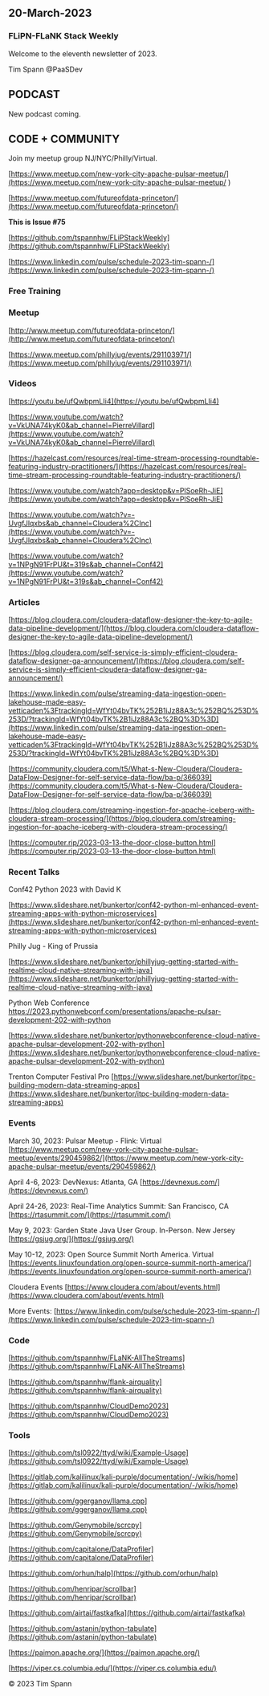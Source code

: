 
## 20-March-2023

### FLiPN-FLaNK Stack Weekly

Welcome to the eleventh newsletter of 2023. 

Tim Spann @PaaSDev



## PODCAST

New podcast coming.


## CODE + COMMUNITY


Join my meetup group NJ/NYC/Philly/Virtual. 

[https://www.meetup.com/new-york-city-apache-pulsar-meetup/](https://www.meetup.com/new-york-city-apache-pulsar-meetup/
)

[https://www.meetup.com/futureofdata-princeton/](https://www.meetup.com/futureofdata-princeton/)



**This is Issue #75**

[https://github.com/tspannhw/FLiPStackWeekly](https://github.com/tspannhw/FLiPStackWeekly)

[https://www.linkedin.com/pulse/schedule-2023-tim-spann-/](https://www.linkedin.com/pulse/schedule-2023-tim-spann-/)


### Free Training


### Meetup

[http://www.meetup.com/futureofdata-princeton/](http://www.meetup.com/futureofdata-princeton/)

[https://www.meetup.com/phillyjug/events/291103971/](https://www.meetup.com/phillyjug/events/291103971/)



### Videos


[https://youtu.be/ufQwbpmLIi4](https://youtu.be/ufQwbpmLIi4)

[https://www.youtube.com/watch?v=VkUNA74kyK0&ab_channel=PierreVillard](https://www.youtube.com/watch?v=VkUNA74kyK0&ab_channel=PierreVillard)

[https://hazelcast.com/resources/real-time-stream-processing-roundtable-featuring-industry-practitioners/](https://hazelcast.com/resources/real-time-stream-processing-roundtable-featuring-industry-practitioners/)

[https://www.youtube.com/watch?app=desktop&v=PlSoeRh-JiE](https://www.youtube.com/watch?app=desktop&v=PlSoeRh-JiE)

[https://www.youtube.com/watch?v=-UvgfJlqxbs&ab_channel=Cloudera%2CInc](https://www.youtube.com/watch?v=-UvgfJlqxbs&ab_channel=Cloudera%2CInc)

[https://www.youtube.com/watch?v=1NPgN91FrPU&t=319s&ab_channel=Conf42](https://www.youtube.com/watch?v=1NPgN91FrPU&t=319s&ab_channel=Conf42)



### Articles

[https://blog.cloudera.com/cloudera-dataflow-designer-the-key-to-agile-data-pipeline-development/](https://blog.cloudera.com/cloudera-dataflow-designer-the-key-to-agile-data-pipeline-development/)

[https://blog.cloudera.com/self-service-is-simply-efficient-cloudera-dataflow-designer-ga-announcement/](https://blog.cloudera.com/self-service-is-simply-efficient-cloudera-dataflow-designer-ga-announcement/)

[https://www.linkedin.com/pulse/streaming-data-ingestion-open-lakehouse-made-easy-vetticaden%3FtrackingId=WfYt04bvTK%252B1iJz88A3c%252BQ%253D%253D/?trackingId=WfYt04bvTK%2B1iJz88A3c%2BQ%3D%3D](https://www.linkedin.com/pulse/streaming-data-ingestion-open-lakehouse-made-easy-vetticaden%3FtrackingId=WfYt04bvTK%252B1iJz88A3c%252BQ%253D%253D/?trackingId=WfYt04bvTK%2B1iJz88A3c%2BQ%3D%3D)

[https://community.cloudera.com/t5/What-s-New-Cloudera/Cloudera-DataFlow-Designer-for-self-service-data-flow/ba-p/366039](https://community.cloudera.com/t5/What-s-New-Cloudera/Cloudera-DataFlow-Designer-for-self-service-data-flow/ba-p/366039)

[https://blog.cloudera.com/streaming-ingestion-for-apache-iceberg-with-cloudera-stream-processing/](https://blog.cloudera.com/streaming-ingestion-for-apache-iceberg-with-cloudera-stream-processing/)

[https://computer.rip/2023-03-13-the-door-close-button.html](https://computer.rip/2023-03-13-the-door-close-button.html)


### Recent Talks

Conf42 Python 2023 with David K

[https://www.slideshare.net/bunkertor/conf42-python-ml-enhanced-event-streaming-apps-with-python-microservices](https://www.slideshare.net/bunkertor/conf42-python-ml-enhanced-event-streaming-apps-with-python-microservices)

Philly Jug - King of Prussia

[https://www.slideshare.net/bunkertor/phillyjug-getting-started-with-realtime-cloud-native-streaming-with-java](https://www.slideshare.net/bunkertor/phillyjug-getting-started-with-realtime-cloud-native-streaming-with-java)

Python Web Conference
https://2023.pythonwebconf.com/presentations/apache-pulsar-development-202-with-python

[https://www.slideshare.net/bunkertor/pythonwebconference-cloud-native-apache-pulsar-development-202-with-python](https://www.slideshare.net/bunkertor/pythonwebconference-cloud-native-apache-pulsar-development-202-with-python)

Trenton Computer Festival Pro
[https://www.slideshare.net/bunkertor/itpc-building-modern-data-streaming-apps](https://www.slideshare.net/bunkertor/itpc-building-modern-data-streaming-apps)


### Events


March 30, 2023: Pulsar Meetup - Flink: Virtual
[https://www.meetup.com/new-york-city-apache-pulsar-meetup/events/290459862/](https://www.meetup.com/new-york-city-apache-pulsar-meetup/events/290459862/)

April 4-6, 2023: DevNexus: Atlanta, GA
[https://devnexus.com/](https://devnexus.com/)

April 24-26, 2023: Real-Time Analytics Summit:  San Francisco, CA
[https://rtasummit.com/](https://rtasummit.com/)

May 9, 2023:   Garden State Java User Group.   In-Person.   New Jersey
[https://gsjug.org/](https://gsjug.org/)

May 10-12, 2023:  Open Source Summit North America.   Virtual
[https://events.linuxfoundation.org/open-source-summit-north-america/](https://events.linuxfoundation.org/open-source-summit-north-america/)

Cloudera Events
[https://www.cloudera.com/about/events.html](https://www.cloudera.com/about/events.html)

More Events:
[https://www.linkedin.com/pulse/schedule-2023-tim-spann-/](https://www.linkedin.com/pulse/schedule-2023-tim-spann-/)




### Code

[https://github.com/tspannhw/FLaNK-AllTheStreams](https://github.com/tspannhw/FLaNK-AllTheStreams)

[https://github.com/tspannhw/flank-airquality](https://github.com/tspannhw/flank-airquality)

[https://github.com/tspannhw/CloudDemo2023](https://github.com/tspannhw/CloudDemo2023)



### Tools


[https://github.com/tsl0922/ttyd/wiki/Example-Usage](https://github.com/tsl0922/ttyd/wiki/Example-Usage)

[https://gitlab.com/kalilinux/kali-purple/documentation/-/wikis/home](https://gitlab.com/kalilinux/kali-purple/documentation/-/wikis/home)

[https://github.com/ggerganov/llama.cpp](https://github.com/ggerganov/llama.cpp)

[https://github.com/Genymobile/scrcpy](https://github.com/Genymobile/scrcpy)

[https://github.com/capitalone/DataProfiler](https://github.com/capitalone/DataProfiler)

[https://github.com/orhun/halp](https://github.com/orhun/halp)

[https://github.com/henripar/scrollbar](https://github.com/henripar/scrollbar)

[https://github.com/airtai/fastkafka](https://github.com/airtai/fastkafka)

[https://github.com/astanin/python-tabulate](https://github.com/astanin/python-tabulate)

[https://paimon.apache.org/](https://paimon.apache.org/)

[https://viper.cs.columbia.edu/](https://viper.cs.columbia.edu/)



&copy; 2023 Tim Spann
